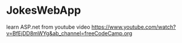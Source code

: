 # JokesWebApp
learn ASP.net from youtube video
https://www.youtube.com/watch?v=BfEjDD8mWYg&ab_channel=freeCodeCamp.org

